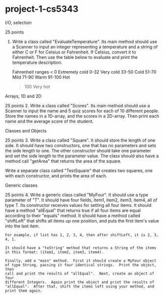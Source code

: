 # project-1-cs5343
I/O, selection

25 points
1. Write a class called "EvaluateTemperature".  Its main method should use a 
   Scanner to input an integer representing a temperature and a string
   of either C or F for Celsius or Fahrenheit.  If Celsius, convert it to 
   Fahrenheit.  Then use the table below to evaluate and print the temperature
   description.

    Fahrenheit ranges
     < 0   Extremely cold
    0-32   Very cold
    33-50  Cold
    51-70  Mild
    71-90  Warm
    91-100 Hot
    > 100  Very hot


Arrays, 1D and 2D

25 points
2. Write a class called "Scores".  Its main method should use a Scanner
   to input the name and 5 quiz scores for each of 10 different people.  
   Store the names in a 1D-array, and the scores in a 2D-array.  Then print 
   each name and the average score of the student.  


Classes and Objects

25 points
3. Write a class called "Square".  It should store the length of one side.
   It should have two constructors, one that has no parameters and sets
   the side length to one.  The other constructor should take one parameter
   and set the side length to the parameter value.  The class should also
   have a method call "getArea" that returns the area of the square.

   Write a separate class called "TestSquare" that creates two squares, 
   one with each constructor, and prints the area of each.


Generic classes

25 points
4.  Write a generic class called "MyFour".  It should use a type parameter
    of "T".  It should have four fields, item1, item2, item3, item4, all of
    type T.  Its constructor receives values for setting all four items.  It
    should have a method "allEqual" that returns true if all four items are
    equal according to their "equals" method.  It should have a method called
    "shiftLeft" that shifts all items up one position, and puts the first
    item's value into the last item.  

    For example, if list has 1, 2, 3, 4, then after shiftLeft, it is 2, 3, 4, 1.

    It should have a "toString" method that returns a String of the items 
    in this format: (item1, item2, item3, item4).

    Finally, add a "main" method.  First it should create a MyFour object 
    of type String, passing it four identical strings.  Print the object, then
    call and print the results of "allEqual".  Next, create an object of four
    different Integers.  Again print the object and print the results of 
    "allEqual".  After that, shift the items left using your method, and 
    print them again.
